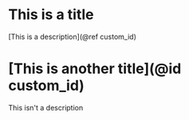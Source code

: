 # This is a title

[This is a description](@ref custom_id)
# [This is another title](@id custom_id)

This isn't a description
